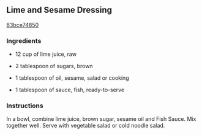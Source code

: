 ## Lime and Sesame Dressing

[83bce74850](http://www.food.com/recipe/lime-and-sesame-dressing-308680)

### Ingredients

 - 12 cup of lime juice, raw

 - 2 tablespoon of sugars, brown

 - 1 tablespoon of oil, sesame, salad or cooking

 - 1 tablespoon of sauce, fish, ready-to-serve

### Instructions

In a bowl, combine lime juice, brown sugar, sesame oil and Fish Sauce. Mix together well. Serve with vegetable salad or cold noodle salad.